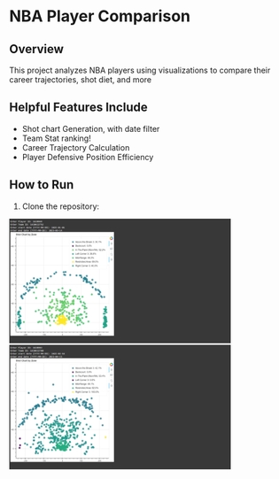 # NBA Player Comparison  

## Overview  
This project analyzes NBA players using visualizations to compare their career trajectories, shot diet, and more  

## Helpful Features Include
- Shot chart Generation, with date filter 
- Team Stat ranking!
- Career Trajectory Calculation
- Player Defensive Position Efficiency 

## How to Run  
1. Clone the repository:  

<img src="ANTEDWARDS.png" alt="Alt text" width="400">
<img src="SGA.png" alt="Alt text" width="400">

